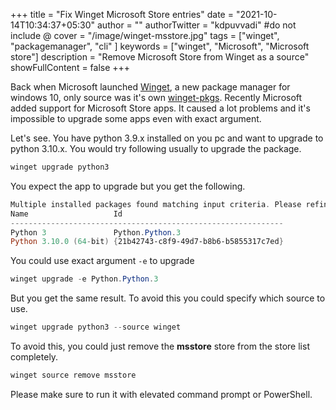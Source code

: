 +++
title = "Fix Winget Microsoft Store entries"
date = "2021-10-14T10:34:37+05:30"
author = ""
authorTwitter = "kdpuvvadi" #do not include @
cover = "/image/winget-msstore.jpg"
tags = ["winget", "packagemanager", "cli" ]
keywords = ["winget", "Microsoft", "Microsoft store"]
description = "Remove Microsoft Store from Winget as a source"
showFullContent = false
+++

Back when Microsoft launched [Winget](https://github.com/microsoft/winget-cli), a new package manager for windows 10, only source was it's own [winget-pkgs](https://github.com/microsoft/winget-pkgs). Recently Microsoft added support for Microsoft Store apps. It caused a lot problems and it's impossible to upgrade some apps even with exact argument. 

Let's see. You have python 3.9.x installed on you pc and want to upgrade to python 3.10.x. You would try following usually to upgrade the package. 

```powershell
winget upgrade python3
```

You expect the app to upgrade but you get the following. 

```powershell
Multiple installed packages found matching input criteria. Please refine the input.
Name                   Id
-------------------------------------------------------------
Python 3               Python.Python.3
Python 3.10.0 (64-bit) {21b42743-c8f9-49d7-b8b6-b5855317c7ed}
```

You could use exact argument `-e` to upgrade 

```powershell
winget upgrade -e Python.Python.3
```

But you get the same result. To avoid this you could specify which source to use. 

```powershell
winget upgrade python3 --source winget 
```

To avoid this, you could just remove the **msstore** store from the store list completely. 

```powershell
winget source remove msstore
```

Please make sure to run it with elevated command prompt or PowerShell. 
